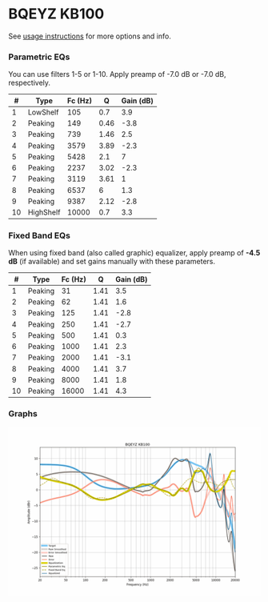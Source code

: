 # BQEYZ KB100
See [usage instructions](https://github.com/jaakkopasanen/AutoEq#usage) for more options and info.

### Parametric EQs
You can use filters 1-5 or 1-10. Apply preamp of -7.0 dB or -7.0 dB, respectively.

|   # | Type      |   Fc (Hz) |    Q |   Gain (dB) |
|-----|-----------|-----------|------|-------------|
|   1 | LowShelf  |       105 | 0.7  |         3.9 |
|   2 | Peaking   |       149 | 0.46 |        -3.8 |
|   3 | Peaking   |       739 | 1.46 |         2.5 |
|   4 | Peaking   |      3579 | 3.89 |        -2.3 |
|   5 | Peaking   |      5428 | 2.1  |         7   |
|   6 | Peaking   |      2237 | 3.02 |        -2.3 |
|   7 | Peaking   |      3119 | 3.61 |         1   |
|   8 | Peaking   |      6537 | 6    |         1.3 |
|   9 | Peaking   |      9387 | 2.12 |        -2.8 |
|  10 | HighShelf |     10000 | 0.7  |         3.3 |

### Fixed Band EQs
When using fixed band (also called graphic) equalizer, apply preamp of **-4.5 dB** (if available) and set gains manually with these parameters.

|   # | Type    |   Fc (Hz) |    Q |   Gain (dB) |
|-----|---------|-----------|------|-------------|
|   1 | Peaking |        31 | 1.41 |         3.5 |
|   2 | Peaking |        62 | 1.41 |         1.6 |
|   3 | Peaking |       125 | 1.41 |        -2.8 |
|   4 | Peaking |       250 | 1.41 |        -2.7 |
|   5 | Peaking |       500 | 1.41 |         0.3 |
|   6 | Peaking |      1000 | 1.41 |         2.3 |
|   7 | Peaking |      2000 | 1.41 |        -3.1 |
|   8 | Peaking |      4000 | 1.41 |         3.7 |
|   9 | Peaking |      8000 | 1.41 |         1.8 |
|  10 | Peaking |     16000 | 1.41 |         4.3 |

### Graphs
![](./BQEYZ%20KB100.png)
